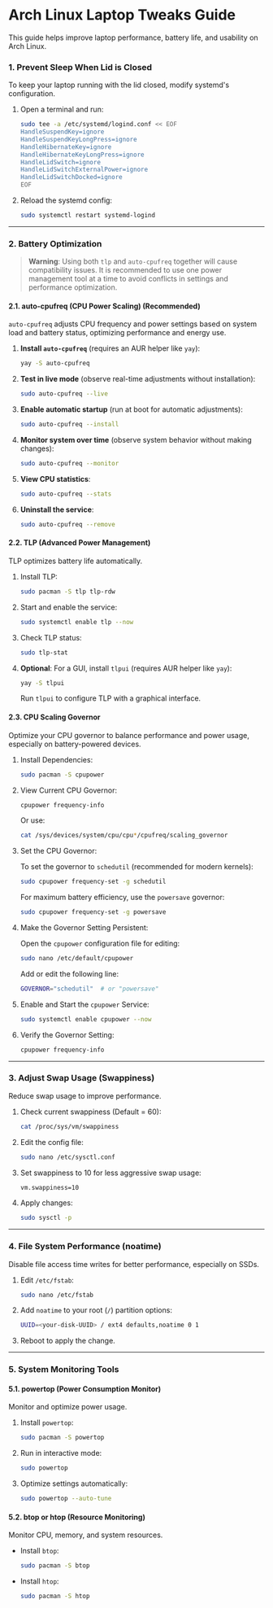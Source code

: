 # Arch Linux Laptop Tweaks Guide

This guide helps improve laptop performance, battery life, and usability on Arch Linux.

### 1. Prevent Sleep When Lid is Closed

To keep your laptop running with the lid closed, modify systemd's configuration.

1. Open a terminal and run:

    ```bash
    sudo tee -a /etc/systemd/logind.conf << EOF
    HandleSuspendKey=ignore
    HandleSuspendKeyLongPress=ignore
    HandleHibernateKey=ignore
    HandleHibernateKeyLongPress=ignore
    HandleLidSwitch=ignore
    HandleLidSwitchExternalPower=ignore
    HandleLidSwitchDocked=ignore
    EOF
    ```

2. Reload the systemd config:

    ```bash
    sudo systemctl restart systemd-logind
    ```

---

### 2. Battery Optimization

> **Warning**: Using both `tlp` and `auto-cpufreq` together will cause compatibility issues. It is recommended to use one power management tool at a time to avoid conflicts in settings and performance optimization.

#### 2.1. auto-cpufreq (CPU Power Scaling) (Recommended)

`auto-cpufreq` adjusts CPU frequency and power settings based on system load and battery status, optimizing performance and energy use.

1. **Install `auto-cpufreq`** (requires an AUR helper like `yay`):

    ```bash
    yay -S auto-cpufreq
    ```

2. **Test in live mode** (observe real-time adjustments without installation):

    ```bash
    sudo auto-cpufreq --live
    ```

3. **Enable automatic startup** (run at boot for automatic adjustments):

    ```bash
    sudo auto-cpufreq --install
    ```

4. **Monitor system over time** (observe system behavior without making changes):

    ```bash
    sudo auto-cpufreq --monitor
    ```

5. **View CPU statistics**:

    ```bash
    sudo auto-cpufreq --stats
    ```

6. **Uninstall the service**:

    ```bash
    sudo auto-cpufreq --remove
    ```

#### 2.2. TLP (Advanced Power Management)

TLP optimizes battery life automatically.

1. Install TLP:

    ```bash
    sudo pacman -S tlp tlp-rdw
    ```

2. Start and enable the service:

    ```bash
    sudo systemctl enable tlp --now
    ```

3. Check TLP status:

    ```bash
    sudo tlp-stat
    ```

4. **Optional**: For a GUI, install `tlpui` (requires AUR helper like `yay`):

    ```bash
    yay -S tlpui
    ```

    Run `tlpui` to configure TLP with a graphical interface.

#### 2.3. CPU Scaling Governor

Optimize your CPU governor to balance performance and power usage, especially on battery-powered devices.

1. Install Dependencies:

    ```bash
    sudo pacman -S cpupower
    ```

2. View Current CPU Governor:

    ```bash
    cpupower frequency-info
    ```

    Or use:

    ```bash
    cat /sys/devices/system/cpu/cpu*/cpufreq/scaling_governor
    ```

3. Set the CPU Governor:

    To set the governor to `schedutil` (recommended for modern kernels):

    ```bash
    sudo cpupower frequency-set -g schedutil
    ```

    For maximum battery efficiency, use the `powersave` governor:

    ```bash
    sudo cpupower frequency-set -g powersave
    ```

4. Make the Governor Setting Persistent:

    Open the `cpupower` configuration file for editing:

    ```bash
    sudo nano /etc/default/cpupower
    ```

    Add or edit the following line:

    ```bash
    GOVERNOR="schedutil"  # or "powersave"
    ```

5. Enable and Start the `cpupower` Service:

    ```bash
    sudo systemctl enable cpupower --now
    ```

6. Verify the Governor Setting:

    ```bash
    cpupower frequency-info
    ```

---

### 3. Adjust Swap Usage (Swappiness)

Reduce swap usage to improve performance.

1. Check current swappiness (Default = 60):

    ```bash
    cat /proc/sys/vm/swappiness
    ```

2. Edit the config file:

    ```bash
    sudo nano /etc/sysctl.conf
    ```

3. Set swappiness to 10 for less aggressive swap usage:

    ```bash
    vm.swappiness=10
    ```

4. Apply changes:

    ```bash
    sudo sysctl -p
    ```

---

### 4. File System Performance (noatime)

Disable file access time writes for better performance, especially on SSDs.

1. Edit `/etc/fstab`:

    ```bash
    sudo nano /etc/fstab
    ```

2. Add `noatime` to your root (`/`) partition options:

    ```bash
    UUID=<your-disk-UUID> / ext4 defaults,noatime 0 1
    ```

3. Reboot to apply the change.

---

### 5. System Monitoring Tools

#### 5.1. powertop (Power Consumption Monitor)

Monitor and optimize power usage.

1. Install `powertop`:

    ```bash
    sudo pacman -S powertop
    ```

2. Run in interactive mode:

    ```bash
    sudo powertop
    ```

3. Optimize settings automatically:

    ```bash
    sudo powertop --auto-tune
    ```

#### 5.2. btop or htop (Resource Monitoring)

Monitor CPU, memory, and system resources.

- Install `btop`:

    ```bash
    sudo pacman -S btop
    ```

- Install `htop`:

    ```bash
    sudo pacman -S htop
    ```
